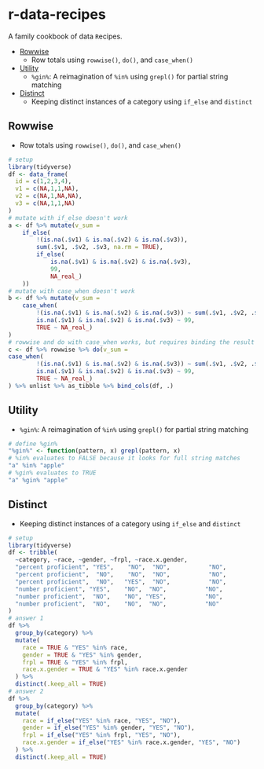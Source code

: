 # r-data-recipes

A family cookbook of data `R`ecipes.

- [Rowwise](#rowwise)
    - Row totals using `rowwise()`, `do()`, and `case_when()`
- [Utility](#utility)
    - `%gin%`: A reimagination of `%in%` using `grepl()` for partial string matching
- [Distinct](#distinct)
    - Keeping distinct instances of a category using `if_else` and `distinct`

## Rowwise

* Row totals using `rowwise()`, `do()`, and `case_when()`
```r
# setup
library(tidyverse)
df <- data_frame(
  id = c(1,2,3,4),
  v1 = c(NA,1,1,NA),
  v2 = c(NA,1,NA,NA),
  v3 = c(NA,1,1,NA)
)
# mutate with if_else doesn't work
a <- df %>% mutate(v_sum =
    if_else(
        !(is.na(.$v1) & is.na(.$v2) & is.na(.$v3)),
        sum(.$v1, .$v2, .$v3, na.rm = TRUE), 
        if_else(
            is.na(.$v1) & is.na(.$v2) & is.na(.$v3),
            99,
            NA_real_)
    ))
# mutate with case_when doesn't work
b <- df %>% mutate(v_sum =
    case_when(
        !(is.na(.$v1) & is.na(.$v2) & is.na(.$v3)) ~ sum(.$v1, .$v2, .$v3, na.rm = TRUE),
        is.na(.$v1) & is.na(.$v2) & is.na(.$v3) ~ 99,
        TRUE ~ NA_real_)
)
# rowwise and do with case_when works, but requires binding the result back to the original data frame
c <- df %>% rowwise %>% do(v_sum =
case_when(
        !(is.na(.$v1) & is.na(.$v2) & is.na(.$v3)) ~ sum(.$v1, .$v2, .$v3, na.rm = TRUE),
        is.na(.$v1) & is.na(.$v2) & is.na(.$v3) ~ 99,
        TRUE ~ NA_real_)
) %>% unlist %>% as_tibble %>% bind_cols(df, .)
```

## Utility

* `%gin%`: A reimagination of `%in%` using `grepl()` for partial string matching
```r
# define %gin%
"%gin%" <- function(pattern, x) grepl(pattern, x)
# %in% evaluates to FALSE because it looks for full string matches
"a" %in% "apple"
# %gin% evaluates to TRUE
"a" %gin% "apple"
```

## Distinct

* Keeping distinct instances of a category using `if_else` and `distinct`
```r
# setup
library(tidyverse)
df <- tribble(
  ~category, ~race, ~gender, ~frpl, ~race.x.gender,
  "percent proficient", "YES",    "NO",  "NO",           "NO",
  "percent proficient",  "NO",    "NO",  "NO",           "NO",
  "percent proficient",  "NO",   "YES",  "NO",           "NO",
  "number proficient", "YES",    "NO",  "NO",           "NO",
  "number proficient",  "NO",    "NO", "YES",           "NO",
  "number proficient",  "NO",    "NO",  "NO",           "NO"
)
# answer 1
df %>%
  group_by(category) %>%
  mutate(
    race = TRUE & "YES" %in% race,
    gender = TRUE & "YES" %in% gender,
    frpl = TRUE & "YES" %in% frpl,
    race.x.gender = TRUE & "YES" %in% race.x.gender
  ) %>%
  distinct(.keep_all = TRUE)
# answer 2
df %>%
  group_by(category) %>%
  mutate(
    race = if_else("YES" %in% race, "YES", "NO"),
    gender = if_else("YES" %in% gender, "YES", "NO"),
    frpl = if_else("YES" %in% frpl, "YES", "NO"),
    race.x.gender = if_else("YES" %in% race.x.gender, "YES", "NO")
  ) %>%
  distinct(.keep_all = TRUE)
```